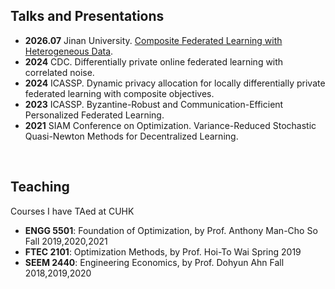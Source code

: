 <h2 class="category">Talks and Presentations</h2>

- **2026.07** Jinan University. [Composite Federated Learning with Heterogeneous Data](https://drive.google.com/file/d/1IHPOtE3gqNdTozzS68DX0WlJH1DbYw88/view?usp=sharing).  
- **2024** CDC. Differentially private online federated learning with correlated noise. 
- **2024** ICASSP. Dynamic privacy allocation for locally differentially private federated learning with composite objectives.  
- **2023** ICASSP. Byzantine-Robust and Communication-Efficient Personalized Federated Learning.     
- **2021** SIAM Conference on Optimization. Variance-Reduced Stochastic Quasi-Newton Methods for Decentralized Learning.

<br>
<h2 class="category">Teaching</h2>

Courses I have TAed at CUHK  
- **ENGG 5501**: Foundation of Optimization, by Prof. Anthony Man-Cho So  Fall 2019,2020,2021
- **FTEC 2101**: Optimization Methods, by Prof. Hoi-To Wai  Spring 2019 
- **SEEM 2440**: Engineering Economics, by Prof. Dohyun Ahn  Fall 2018,2019,2020
